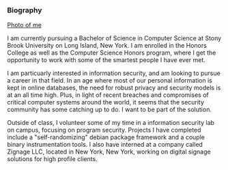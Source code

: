 ### Biography

[Photo of me](images/chris.png)

I am currently pursuing a Bachelor of Science in Computer Science at Stony Brook University on Long Island, New York. I am enrolled in the Honors College as well as the Computer Science Honors program, where I get the opportunity to work with some of the smartest people I have ever met. 

I am particuarly interested in information security, and am looking to pursue a career in that field. In an age where most of our personal information is kept in online databases, the need for robust privacy and security models is at an all time high. Plus, in light of recent breaches and compromises of critical computer systems around the world, it seems that the security community has some catching up to do. I want to be part of the solution.

Outside of class, I volunteer some of my time in a information security lab on campus, focusing on program security. Projects I have completed include a "self-randomizing" debian package framework and a couple binary instrumentation tools. I also have interned at a company called Zignage LLC, located in New York, New York, working on digital signage solutions for high profile clients.
